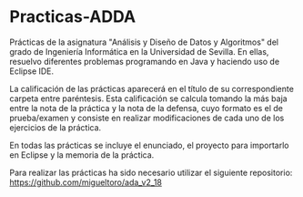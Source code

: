 # Practicas-ADDA
Prácticas de la asignatura "Análisis y Diseño de Datos y Algoritmos" del grado de Ingeniería Informática en la Universidad de Sevilla. En ellas, resuelvo diferentes problemas programando en Java y haciendo uso de Eclipse IDE. 

La calificación de las prácticas aparecerá en el título de su correspondiente carpeta entre paréntesis. Esta calificación se calcula tomando la más baja entre la nota de la práctica y la nota de la defensa, cuyo formato es el de prueba/examen y consiste en realizar modificaciones de cada uno de los ejercicios de la práctica.

En todas las prácticas se incluye el enunciado, el proyecto para importarlo en Eclipse y la memoria de la práctica.

Para realizar las prácticas ha sido necesario utilizar el siguiente repositorio: https://github.com/migueltoro/ada_v2_18
